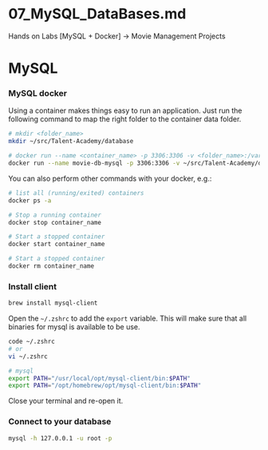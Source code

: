 # 07_MySQL_DataBases.md
Hands on Labs [MySQL + Docker] -> Movie Management Projects

# MySQL 

### MySQL docker

Using a container makes things easy to run an application. Just run the following command to map the right folder to the container data folder.

```sh
# mkdir <folder_name>
mkdir ~/src/Talent-Academy/database
```

```sh
# docker run --name <container_name> -p 3306:3306 -v <folder_name>:/var/lib/mysql -e MYSQL_ROOT_PASSWORD=<password> -d mysql:latest
docker run --name movie-db-mysql -p 3306:3306 -v ~/src/Talent-Academy/database:/var/lib/mysql -e MYSQL_ROOT_PASSWORD=my-secret-pw -d mysql:latest
```

You can also perform other commands with your docker, e.g.:
```sh
# list all (running/exited) containers
docker ps -a

# Stop a running container
docker stop container_name

# Start a stopped container
docker start container_name

# Start a stopped container
docker rm container_name
```

### Install client

```sh
brew install mysql-client
```

Open the `~/.zshrc` to add the `export` variable. This will make sure that all binaries for mysql is available to be use.

```sh
code ~/.zshrc
# or
vi ~/.zshrc
```

```sh
# mysql
export PATH="/usr/local/opt/mysql-client/bin:$PATH"
export PATH="/opt/homebrew/opt/mysql-client/bin:$PATH"
```

Close your terminal and re-open it.

### Connect to your database

```sh
mysql -h 127.0.0.1 -u root -p
```
